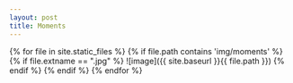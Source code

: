 ```yaml
---
layout: post
title: Moments
---
```


{% for file in site.static_files %}
  {% if file.path contains 'img/moments' %}
    {% if file.extname == ".jpg" %}
![image]({{ site.baseurl }}{{ file.path }})
    {% endif %}
  {% endif %}
{% endfor %}